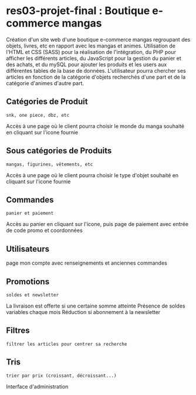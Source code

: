 # res03-projet-final  :  Boutique e-commerce mangas

Création d'un site web d'une boutique e-commerce mangas regroupant des objets, livres, etc en rapport avec les mangas et animes. Utilisation de l'HTML et CSS (SASS) pour la réalisation de l'intégration, du PHP pour afficher les différents articles, du JavaScript pour la gestion du panier et des achats, et du mySQL pour ajouter les produits et les users aux différentes tables de la base de données. L'utilisateur pourra chercher ses articles en fonction de la catégorie d'objets recherchés d'une part et de la catégorie d'animes d'autre part.

## Catégories de Produit
    snk, one piece, dbz, etc
Accès à une page où le client pourra choisir le monde du manga souhaité en cliquant sur l'icone fournie

## Sous catégories de Produits
    mangas, figurines, vêtements, etc
Accès à une page où le client pourra choisir le type d'objet souhaité en cliquant sur l'icone fournie

## Commandes
    panier et paiement
Accès au panier en cliquant sur l'icone, puis page de paiement avec entrée de code promo et coordonnées

## Utilisateurs
page mon compte avec renseignements et anciennes commandes
## Promotions
    soldes et newsletter
La livraison est offerte si une certaine somme atteinte
Présence de soldes variables chaque mois
Réduction si abonnement à la newsletter


## Filtres
    filtrer les articles pour centrer sa recherche
## Tris
    trier par prix (croissant, décroissant...)

Interface d'administration
